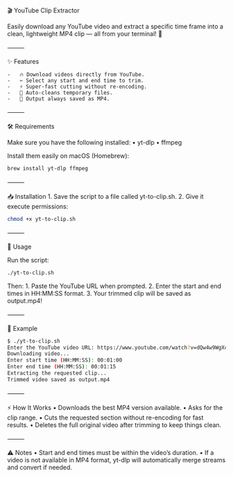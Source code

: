 

🎬 YouTube Clip Extractor

Easily download any YouTube video and extract a specific time frame into a clean, lightweight MP4 clip — all from your terminal! 🚀

⸻

✨ Features

	-	🔥 Download videos directly from YouTube.
	-	✂️ Select any start and end time to trim.
	-	⚡ Super-fast cutting without re-encoding.
	-	🧹 Auto-cleans temporary files.
	-	🎯 Output always saved as MP4.

⸻

🛠 Requirements

Make sure you have the following installed:
	•	yt-dlp
	•	ffmpeg

Install them easily on macOS (Homebrew):

```bash
brew install yt-dlp ffmpeg
```


⸻

📥 Installation
	1.	Save the script to a file called yt-to-clip.sh.
	2.	Give it execute permissions:

```bash
chmod +x yt-to-clip.sh
```


⸻

🚀 Usage

Run the script:
```bash
./yt-to-clip.sh
```
Then:
	1.	Paste the YouTube URL when prompted.
	2.	Enter the start and end times in HH:MM:SS format.
	3.	Your trimmed clip will be saved as output.mp4!

⸻

📸 Example
```bash
$ ./yt-to-clip.sh
Enter the YouTube video URL: https://www.youtube.com/watch?v=dQw4w9WgXcQ
Downloading video...
Enter start time (HH:MM:SS): 00:01:00
Enter end time (HH:MM:SS): 00:01:15
Extracting the requested clip...
Trimmed video saved as output.mp4
```


⸻

⚡ How It Works
	•	Downloads the best MP4 version available.
	•	Asks for the clip range.
	•	Cuts the requested section without re-encoding for fast results.
	•	Deletes the full original video after trimming to keep things clean.

⸻

⚠️ Notes
	•	Start and end times must be within the video’s duration.
	•	If a video is not available in MP4 format, yt-dlp will automatically merge streams and convert if needed.
	
